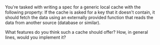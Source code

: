 You're tasked with writing a spec for a generic local cache with the following property: 
If the cache is asked for a key that it doesn't contain, 
it should fetch the data using an externally provided function that reads the data 
from another source (database or similar). 

What features do you think such a cache should offer? How, in general lines,
 would you implement it? 
